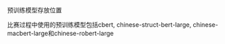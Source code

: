 预训练模型存放位置

比赛过程中使用的预训练模型包括cbert, chinese-struct-bert-large, chinese-macbert-large和chinese-robert-large 

